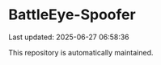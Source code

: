 # BattleEye-Spoofer

Last updated: 2025-06-27 06:58:36

This repository is automatically maintained.
